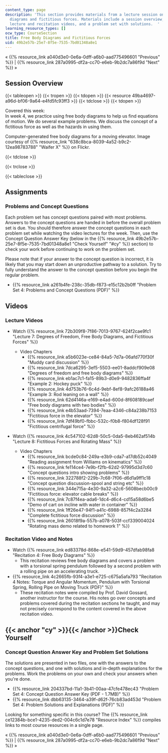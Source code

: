 ```yaml
---
content_type: page
description: 'This section provides materials from a lecture session on free body
  diagrams and fictitious forces. Materials include a session overview, assignments,
  lecture and recitation videos, and a problem set with solutions.  '
learning_resource_types: []
ocw_type: CourseSection
title: Free Body Diagrams and Fictitious Forces
uid: 49b2e57b-25e7-8f5e-7535-7bd01348a8e1
---
```


« {{% resource_link a040d3e0-0e6a-0dff-a6b0-aad775496601 "Previous" %}} | {{% resource_link 287a0995-df2a-cc70-e6eb-9b2dc7a86f9d "Next" %}} »

Session Overview
----------------

{{< tableopen >}}
{{< tropen >}}
{{< tdopen >}}
{{< resource 49ba4697-a96d-bf06-9a64-e4fd5fc93ff3 >}}
{{< tdclose >}}
{{< tdopen >}}


Covered this week:  
In week 4, we practice using free body diagrams to help us find equations of motion. We do several example problems. We discuss the concept of a fictitious force as well as the hazards in using them.

Computer-generated free body diagrams for a moving elevator. Image courtesy of {{% resource_link "638c8bca-8039-4a52-b9c2-12ea98783788" "Waifer X" %}} on Flickr.


{{< tdclose >}}

{{< trclose >}}

{{< tableclose >}}

Assignments
-----------

### Problems and Concept Questions

Each problem set has concept questions paired with most problems. Answers to the concept questions are handed in before the overall problem set is due. You should therefore answer the concept questions in each problem set while watching the video lectures for the week. Then, use the Concept Question Answer Key (below in the {{% resource_link 49b2e57b-25e7-8f5e-7535-7bd01348a8e1 "Check Yourself" "#cy" %}} section) to check your work before continuing to work on the problem set.

Please note that if your answer to the concept question is incorrect, it is likely that you may start down an unproductive pathway to a solution. Try to fully understand the answer to the concept question before you begin the regular problem.

*   {{% resource_link a261b4fe-238c-35db-f873-e15c12b2b0ff "Problem Set 4: Problems and Concept Questions (PDF)" %}}

Videos
------

### Lecture Videos

*   Watch {{% resource_link 72b309f8-7f86-7013-9767-624f2cae9fc1 "Lecture 7: Degrees of Freedom, Free Body Diagrams, and Fictitious Forces" %}}
    *   Video Chapters
        *   {{% resource_link a5b6023e-ce84-84a5-7d7a-06afd770f30f "Muddy card discussion" %}}
        *   {{% resource_link 7dca6295-3ef5-5503-ee01-8addcf909e08 "Degrees of freedom and free body diagrams" %}}
        *   {{% resource_link eb1ac7c1-fa15-89b3-d0e9-9482836ffa4f "Example 2: Hockey puck" %}}
        *   {{% resource_link 4d753b76-6c4d-9ebf-8ef8-9afc26188a46 "Example 3: Rod leaning on a wall" %}}
        *   {{% resource_link 62d4146a-e169-e4ad-600d-8f608189caef "Free body diagrams with two bodies" %}}
        *   {{% resource_link e4b53aad-7394-7eaa-4346-c84a238b7153 "Fictitious force in the elevator" %}}
        *   {{% resource_link 7df49bf0-fbbc-532c-f0b8-f804df128f91 "Fictitious centrifugal force" %}}

*   Watch {{% resource_link 4c547102-62d8-50c5-0da5-8eb462af514b "Lecture 8: Fictitious Forces and Rotating Mass" %}}
    *   Video Chapters
        *   {{% resource_link bcde0c84-249a-e3b9-cda7-a17db52c4049 "Reading assignment from Williams on kinematics" %}}
        *   {{% resource_link fe114ce4-7e9b-f2fb-62d2-97995d3d7c60 "Concept questions intro showing problems" %}}
        *   {{% resource_link 322788f2-229b-7c68-7f06-d6d1a9ff1c18 "Concept question discussion-spool and string etc" %}}
        *   {{% resource_link 344e715a-4e30-9a32-a2c6-5608becb00c9 "Fictitious force: elevator cable breaks" %}}
        *   {{% resource_link 7c87f4ea-ada6-1dc4-d6c4-cd15a58d6be5 "Demo of cart on incline with water in container" %}}
        *   {{% resource_link 1ff26e47-94f1-a41c-6988-857f4c2a3284 "Complete fictitious force discussion" %}}
        *   {{% resource_link 26018f9a-557b-a078-503f-ccf339004024 "Rotating mass demo related to homework 1" %}}

### Recitation Video and Notes

*   Watch {{% resource_link ed83378d-868e-e541-59d9-457dfab98fa8 "Recitation 4: Free Body Diagrams" %}}
    *   This recitation reviews free body diagrams and covers a problem with a torsional spring pendulum followed by a second problem with a rolling pipe on an accelerating truck.
*   {{% resource_link 4c2665fb-93f4-a3e1-e725-c675a5afa793 "Recitation 4 Notes: Torque and Angular Momentum, Pendulum with Torsional Spring, Rolling Pipe on Moving Truck (PDF)" %}}
    *   These recitation notes were compiled by Prof. David Gossard, another instructor for the course. His notes go over concepts and problems covered during the recitation sections he taught, and may not precisely correspond to the content covered in the above recitation video.

{{< anchor "cy" >}}{{< /anchor >}}Check Yourself
------------------------------------------------

### Concept Question Answer Key and Problem Set Solutions

The solutions are presented in two files, one with the answers to the concept questions, and one with solutions and in-depth explanations for the problems. Work the problems on your own and check your answers when you're done.

*   {{% resource_link 204337bd-11a1-3b41-00aa-47cfe478ec43 "Problem Set 4: Concept Question Answer Key (PDF - 1.7MB)" %}}
*   {{% resource_link dbb63135-3464-a39f-d62f-76cb83ad453d "Problem Set 4: Problem Solutions and Explanations (PDF)" %}}

Looking for something specific in this course? The {{% resource_link ce12384b-bce1-4235-ded2-004c6c1d7e78 "Resource Index" %}} compiles links to most course resources in a single page.

« {{% resource_link a040d3e0-0e6a-0dff-a6b0-aad775496601 "Previous" %}} | {{% resource_link 287a0995-df2a-cc70-e6eb-9b2dc7a86f9d "Next" %}} »